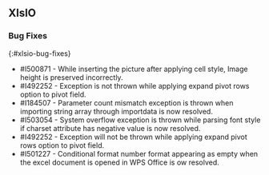 ## XlsIO

### Bug Fixes
{:#xlsio-bug-fixes}

* \#I500871 - While inserting the picture after applying cell style, Image height is preserved incorrectly.
* \#I492252 - Exception is not thrown while applying expand pivot rows option to pivot field.
* \#I184507 - Parameter count mismatch exception is thrown when importing string array through importdata is now resolved.
* \#I503054 - System overflow exception is thrown while parsing font style if charset attribute has negative value is now resolved.
* \#I492252 - Exception will not be thrown while applying expand pivot rows option to pivot field.
* \#I501227 - Conditional format number format appearing as empty when the excel document is opened in WPS Office is ow resolved.
